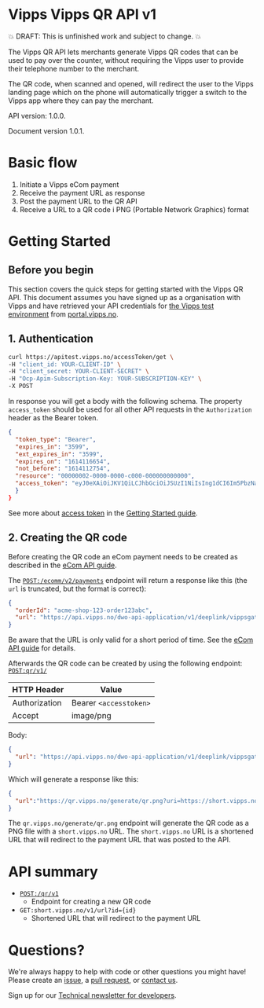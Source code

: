 # Vipps Vipps QR API v1

💥 DRAFT: This is unfinished work and subject to change. 💥

The Vipps QR API lets merchants generate Vipps QR codes that can be used to pay
over the counter, without requiring the Vipps user to provide their telephone
number to the merchant.

The QR code, when scanned and opened, will redirect the user to the Vipps
landing page which on the phone will automatically trigger a switch to the
Vipps app where they can pay the merchant.

API version: 1.0.0.

Document version 1.0.1.

# Basic flow

1. Initiate a Vipps eCom payment
2. Receive the payment URL as response
3. Post the payment URL to the QR API
4. Receive a URL to a QR code i PNG (Portable Network Graphics) format

# Getting Started

## Before you begin

This section covers the quick steps for getting started with the Vipps QR API.
This document assumes you have signed up as a organisation with Vipps and have
retrieved your API credentials for
[the Vipps test environment](https://github.com/vippsas/vipps-developers/blob/master/vipps-test-environment.md)
from
[portal.vipps.no](https://portal.vipps.no).

## 1. Authentication
```bash
curl https://apitest.vipps.no/accessToken/get \
-H "client_id: YOUR-CLIENT-ID" \
-H "client_secret: YOUR-CLIENT-SECRET" \
-H "Ocp-Apim-Subscription-Key: YOUR-SUBSCRIPTION-KEY" \
-X POST
```

In response you will get a body with the following schema.
The property `access_token` should be used for all other API requests in the
`Authorization` header as the Bearer token.

```json
{
  "token_type": "Bearer",
  "expires_in": "3599",
  "ext_expires_in": "3599",
  "expires_on": "1614116654",
  "not_before": "1614112754",
  "resource": "00000002-0000-0000-c000-000000000000",
  "access_token": "eyJ0eXAiOiJKV1QiLCJhbGciOiJSUzI1NiIsIng1dCI6Im5PbzNaRH <snip>"
  }
}
```

See more about
[access token](https://github.com/vippsas/vipps-developers/blob/master/vipps-getting-started.md#get-an-access-token)
in the
[Getting Started guide](https://github.com/vippsas/vipps-developers/blob/master/vipps-getting-started.md).

## 2. Creating the QR code

Before creating the QR code an eCom payment needs to be created as described in the
[eCom API guide](https://github.com/vippsas/vipps-ecom-api/blob/master/vipps-ecom-api.md#initiate-payment-flow-phone-and-browser).

The
[`POST:/ecomm/v2/payments`](https://vippsas.github.io/vipps-ecom-api/#/Vipps%20eCom%20API/initiatePaymentV3UsingPOST)
endpoint will return a response like this (the `url` is truncated, but the format is correct):

```json
{
  "orderId": "acme-shop-123-order123abc",
  "url": "https://api.vipps.no/dwo-api-application/v1/deeplink/vippsgateway?v=2&token=eyJraWQiOiJqd3RrZXkiLC <snip>"
}
```

Be aware that the URL is only valid for a short period of time. See the
[eCom API guide](https://github.com/vippsas/vipps-ecom-api/blob/master/vipps-ecom-api.md)
for details.

Afterwards the QR code can be created by using the following endpoint:
[`POST:qr​/v1/`](https://vippsas.github.io/vipps-qr-api/#/QR/generateQr)

HTTP Header   | Value
------------  | -------------
Authorization | Bearer `<accesstoken>`
Accept        | image/png

Body:
```json
{
  "url": "https://api.vipps.no/dwo-api-application/v1/deeplink/vippsgateway?v=2&token=eyJraWQiOiJqd3RrZXkiLC <snip>"
}
```

Which will generate a response like this:

```json
{
  "url":"https://qr.vipps.no/generate/qr.png?uri=https://short.vipps.no/v1/url?id=01660693bd8f4311a47ffe4c823fb42a&qr-only=true","expiresIn":60
}
```

The `qr.vipps.no/generate/qr.png` endpoint will generate the QR code as a PNG file with a `short.vipps.no` URL.
The `short.vipps.no` URL is a shortened URL that will redirect to the payment URL that was posted to the API.

# API summary

- [`POST:/qr/v1`](https://vippsas.github.io/vipps-qr-api/#/QR/generateQr)
	- Endpoint for creating a new QR code
- `GET:short.vipps.no/v1/url?id={id}`
	- Shortened URL that will redirect to the payment URL

# Questions?

We're always happy to help with code or other questions you might have!
Please create an [issue](https://github.com/vippsas/vipps-ecom-api/issues),
a [pull request](https://github.com/vippsas/vipps-ecom-api/pulls),
or [contact us](https://github.com/vippsas/vipps-developers/blob/master/contact.md).

Sign up for our [Technical newsletter for developers](https://github.com/vippsas/vipps-developers/tree/master/newsletters).

